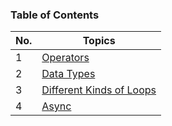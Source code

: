 ### Table of Contents

| No. | Topics                                                                                                                          |
| --- | ------------------------------------------------------------------------------------------------------------------------------- |
| 1   | <a href="https://github.com/sanjay9616/JavaScript/blob/master/JavaScript-Tutorial/Operators/README.md">Operators</a>            |
| 2   | <a href="https://github.com/sanjay9616/JavaScript/blob/master/JavaScript-Tutorial/Data-Types/README.md">Data Types</a>          |
| 3   | <a href="https://github.com/sanjay9616/JavaScript/blob/master/JavaScript-Tutorial/Loops/README.md">Different Kinds of Loops</a> |
| 4   | <a href="https://github.com/sanjay9616/JavaScript/blob/master/JavaScript-Tutorial/Data-Types/README.md">Async</a>               |